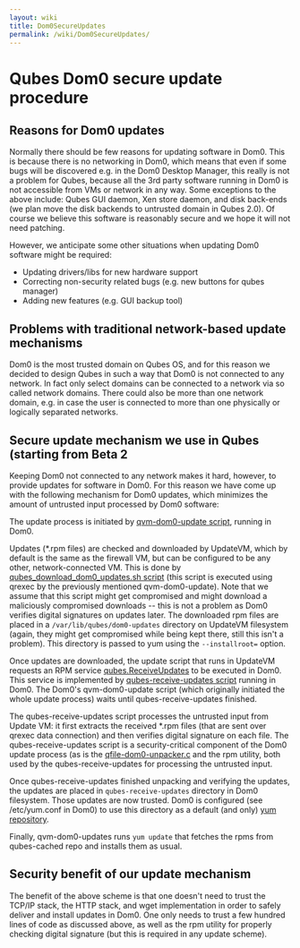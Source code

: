 ```yaml
---
layout: wiki
title: Dom0SecureUpdates
permalink: /wiki/Dom0SecureUpdates/
---
```


Qubes Dom0 secure update procedure
==================================

Reasons for Dom0 updates
------------------------

Normally there should be few reasons for updating software in Dom0. This is because there is no networking in Dom0, which means that even if some bugs will be discovered e.g. in the Dom0 Desktop Manager, this really is not a problem for Qubes, because all the 3rd party software running in Dom0 is not accessible from VMs or network in any way. Some exceptions to the above include: Qubes GUI daemon, Xen store daemon, and disk back-ends (we plan move the disk backends to untrusted domain in Qubes 2.0). Of course we believe this software is reasonably secure and we hope it will not need patching.

However, we anticipate some other situations when updating Dom0 software might be required:

-   Updating drivers/libs for new hardware support
-   Correcting non-security related bugs (e.g. new buttons for qubes manager)
-   Adding new features (e.g. GUI backup tool)

Problems with traditional network-based update mechanisms
---------------------------------------------------------

Dom0 is the most trusted domain on Qubes OS, and for this reason we decided to design Qubes in such a way that Dom0 is not connected to any network. In fact only select domains can be connected to a network via so called network domains. There could also be more than one network domain, e.g. in case the user is connected to more than one physically or logically separated networks.

Secure update mechanism we use in Qubes (starting from Beta 2
-------------------------------------------------------------

Keeping Dom0 not connected to any network makes it hard, however, to provide updates for software in Dom0. For this reason we have come up with the following mechanism for Dom0 updates, which minimizes the amount of untrusted input processed by Dom0 software:

The update process is initiated by [​qvm-dom0-update script](http://git.qubes-os.org/?p=joanna/core.git;a=blob;f=dom0/qvm-tools/qvm-dom0-update;h=d6ac222fdc3850a0f1269df27746c9ed6e84c8a9;hb=HEAD), running in Dom0.

Updates (\*.rpm files) are checked and downloaded by UpdateVM, which by default is the same as the firewall VM, but can be configured to be any other, network-connected VM. This is done by [​qubes\_download\_dom0\_updates.sh script](http://git.qubes-os.org/?p=joanna/core.git;a=blob;f=common/qubes_download_dom0_updates.sh;h=dfc46123e9c0904d019d3f05008bc3adca21921d;hb=HEAD) (this script is executed using qrexec by the previously mentioned qvm-dom0-update). Note that we assume that this script might get compromised and might download a maliciously compromised downloads -- this is not a problem as Dom0 verifies digital signatures on updates later. The downloaded rpm files are placed in a ```/var/lib/qubes/dom0-updates``` directory on UpdateVM filesystem (again, they might get compromised while being kept there, still this isn't a problem). This directory is passed to yum using the ```--installroot=``` option.

Once updates are downloaded, the update script that runs in UpdateVM requests an RPM service [​qubes.ReceiveUpdates](http://git.qubes-os.org/?p=joanna/core.git;a=blob;f=dom0/aux-tools/qubes.ReceiveUpdates;h=7134323902b37a0be41b98ef8dbde61a94b1d189;hb=HEAD) to be executed in Dom0. This service is implemented by [​qubes-receive-updates script](http://git.qubes-os.org/?p=joanna/core.git;a=blob;f=dom0/aux-tools/qubes-receive-updates;h=af386090b4a98de7f00736b60b9a1ca16f337822;hb=HEAD) running in Dom0. The Dom0's qvm-dom0-update script (which originally initiated the whole update process) waits until qubes-receive-updates finished.

The qubes-receive-updates script processes the untrusted input from Update VM: it first extracts the received \*.rpm files (that are sent over qrexec data connection) and then verifies digital signature on each file. The qubes-receive-updates script is a security-critical component of the Dom0 update process (as is the [​qfile-dom0-unpacker.c](http://git.qubes-os.org/?p=joanna/core.git;a=blob;f=dom0/aux-tools/qfile-dom0-unpacker.c;h=757a2c43ba9e6780e8173b0049b2678efa0fda84;hb=HEAD) and the rpm utility, both used by the qubes-receive-updates for processing the untrusted input.

Once qubes-receive-updates finished unpacking and verifying the updates, the updates are placed in ``qubes-receive-updates`` directory in Dom0 filesystem. Those updates are now trusted. Dom0 is configured (see /etc/yum.conf in Dom0) to use this directory as a default (and only) [​yum repository](http://git.qubes-os.org/?p=joanna/core.git;a=blob;f=dom0/qubes-cached.repo;h=963a7ba524d4d63296718161fe4bcd3cad1ff5e7;hb=HEAD).

Finally, qvm-dom0-updates runs ``yum update`` that fetches the rpms from qubes-cached repo and installs them as usual.

Security benefit of our update mechanism
----------------------------------------

The benefit of the above scheme is that one doesn't need to trust the TCP/IP stack, the HTTP stack, and wget implementation in order to safely deliver and install updates in Dom0. One only needs to trust a few hundred lines of code as discussed above, as well as the rpm utility for properly checking digital signature (but this is required in any update scheme).
